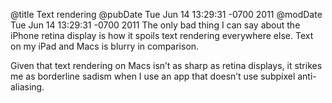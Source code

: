 @title Text rendering
@pubDate Tue Jun 14 13:29:31 -0700 2011
@modDate Tue Jun 14 13:29:31 -0700 2011
The only bad thing I can say about the iPhone retina display is how it spoils text rendering everywhere else. Text on my iPad and Macs is blurry in comparison.

Given that text rendering on Macs isn’t as sharp as retina displays, it strikes me as borderline sadism when I use an app that doesn’t use subpixel anti-aliasing.

